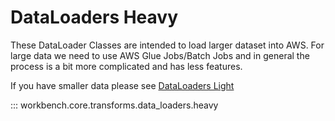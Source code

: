 # DataLoaders Heavy

These DataLoader Classes are intended to load larger dataset into AWS. For large data we need to use AWS Glue Jobs/Batch Jobs and in general the process is a bit more complicated and has less features.

If you have smaller data please see [DataLoaders Light](data_loaders_light.md)

::: workbench.core.transforms.data_loaders.heavy
